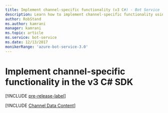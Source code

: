 ```yaml
---
title: Implement channel-specific functionality (v3 C#) - Bot Service
description: Learn how to implement channel-specific functionality using the Bot Framework SDK for .NET.
author: RobStand
ms.author: kamrani
manager: kamrani
ms.topic: article
ms.service: bot-service
ms.date: 12/13/2017
monikerRange: 'azure-bot-service-3.0'
---
```


# Implement channel-specific functionality in the v3 C\# SDK

[!INCLUDE [pre-release-label](../includes/pre-release-label-v3.md)]

[!INCLUDE [Channel Data Content](../includes/snippet-channeldata.md)]
